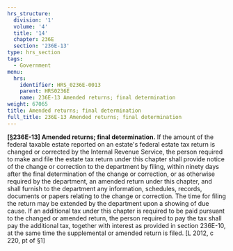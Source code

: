 ```yaml
---
hrs_structure:
  division: '1'
  volume: '4'
  title: '14'
  chapter: 236E
  section: '236E-13'
type: hrs_section
tags:
  - Government
menu:
  hrs:
    identifier: HRS_0236E-0013
    parent: HRS0236E
    name: 236E-13 Amended returns; final determination
weight: 67065
title: Amended returns; final determination
full_title: 236E-13 Amended returns; final determination
---
```

**[§236E-13] Amended returns; final determination.** If the amount of the federal taxable estate reported on an estate's federal estate tax return is changed or corrected by the Internal Revenue Service, the person required to make and file the estate tax return under this chapter shall provide notice of the change or correction to the department by filing, within ninety days after the final determination of the change or correction, or as otherwise required by the department, an amended return under this chapter, and shall furnish to the department any information, schedules, records, documents or papers relating to the change or correction. The time for filing the return may be extended by the department upon a showing of due cause. If an additional tax under this chapter is required to be paid pursuant to the changed or amended return, the person required to pay the tax shall pay the additional tax, together with interest as provided in section 236E-10, at the same time the supplemental or amended return is filed. [L 2012, c 220, pt of §1]